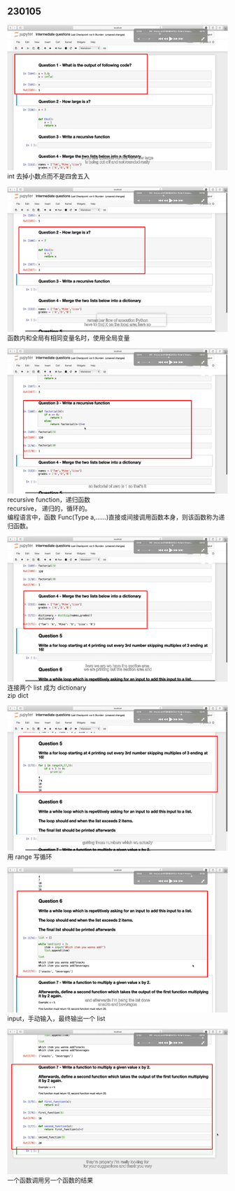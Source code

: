 ## 230105

<img src='./img/2023-01-05-10-56-02.png' height=333px></img>  
int 去掉小数点而不是四舍五入

<img src='./img/2023-01-05-10-57-26.png' height=333px></img>  
函数内和全局有相同变量名时，使用全局变量

<img src='./img/2023-01-05-11-12-44.png' height=333px></img>  
recursive function，递归函数  
recursive， 递归的，循环的。  
编程语言中，函数 Func(Type a,……)直接或间接调用函数本身，则该函数称为递归函数。

<img src='./img/2023-01-05-11-13-27.png' height=333px></img>  
连接两个 list 成为 dictionary  
zip dict

<img src='./img/2023-01-05-11-14-32.png' height=333px></img>  
用 range 写循环

<img src='./img/2023-01-05-11-15-06.png' height=333px></img>  
input，手动输入，最终输出一个 list

<img src='./img/2023-01-05-11-24-25.png' height=333px></img>  
一个函数调用另一个函数的结果        


